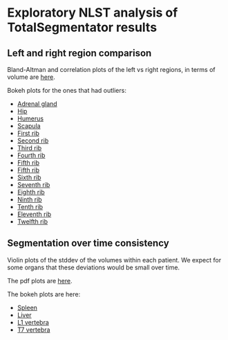 # Exploratory NLST analysis of TotalSegmentator results

## Left and right region comparison

Bland-Altman and correlation plots of the left vs right regions, in terms of volume are [here](https://github.com/deepakri201/nlst_explore/tree/main/left_right_region_comparison/pdf). 

Bokeh plots for the ones that had outliers: 
- [Adrenal gland](https://htmlpreview.github.io/?https://github.com/deepakri201/nlst_explore/blob/main/left_right_region_comparison/bokeh/Adrenal%20gland.html)
- [Hip](https://htmlpreview.github.io/?https://github.com/deepakri201/nlst_explore/blob/main/left_right_region_comparison/bokeh/Hip.html)
- [Humerus](https://htmlpreview.github.io/?https://github.com/deepakri201/nlst_explore/blob/main/left_right_region_comparison/bokeh/Humerus.html)
- [Scapula](https://htmlpreview.github.io/?https://github.com/deepakri201/nlst_explore/blob/main/left_right_region_comparison/bokeh/Scapula.html)
- [First rib](https://htmlpreview.github.io/?https://github.com/deepakri201/nlst_explore/blob/main/left_right_region_comparison/bokeh/First%20rib.html)
- [Second rib](https://htmlpreview.github.io/?https://github.com/deepakri201/nlst_explore/blob/main/left_right_region_comparison/bokeh/Second%20rib.html)
- [Third rib](https://htmlpreview.github.io/?https://github.com/deepakri201/nlst_explore/blob/main/left_right_region_comparison/bokeh/Third%20rib.html)
- [Fourth rib](https://htmlpreview.github.io/?https://github.com/deepakri201/nlst_explore/blob/main/left_right_region_comparison/bokeh/Fourth%20rib.html)
- [Fifth rib](https://htmlpreview.github.io/?https://github.com/deepakri201/nlst_explore/blob/main/left_right_region_comparison/bokeh/Eleventh%20rib.html)
- [Fifth rib](https://htmlpreview.github.io/?https://github.com/deepakri201/nlst_explore/blob/main/left_right_region_comparison/bokeh/Adrenal\Fifth%20rib.html)
- [Sixth rib](https://htmlpreview.github.io/?https://github.com/deepakri201/nlst_explore/blob/main/left_right_region_comparison/bokeh/Sixth%20rib.html)
- [Seventh rib](https://htmlpreview.github.io/?https://github.com/deepakri201/nlst_explore/blob/main/left_right_region_comparison/bokeh/Seventh%20rib.html)
- [Eighth rib](https://htmlpreview.github.io/?https://github.com/deepakri201/nlst_explore/blob/main/left_right_region_comparison/bokeh/Eighth%20rib.html)
- [Ninth rib](https://htmlpreview.github.io/?https://github.com/deepakri201/nlst_explore/blob/main/left_right_region_comparison/bokeh/Ninth%20rib.html)
- [Tenth rib](https://htmlpreview.github.io/?https://github.com/deepakri201/nlst_explore/blob/main/left_right_region_comparison/bokeh/Tenth%20rib.html)
- [Eleventh rib](https://htmlpreview.github.io/?https://github.com/deepakri201/nlst_explore/blob/main/left_right_region_comparison/bokeh/Eleventh%20rib.html)
- [Twelfth rib](https://htmlpreview.github.io/?https://github.com/deepakri201/nlst_explore/blob/main/left_right_region_comparison/bokeh/Twelfth%20rib.html)

## Segmentation over time consistency 

Violin plots of the stddev of the volumes within each patient.  We expect for some organs that these deviations would be small over time. 

The pdf plots are [here](https://github.com/deepakri201/nlst_explore/tree/main/segmentation_over_time/pdf). 

The bokeh plots are here: 
- [Spleen](https://htmlpreview.github.io/?https://github.com/deepakri201/nlst_explore/blob/main/segmentation_over_time/bokeh/Spleen.html)
- [Liver](https://htmlpreview.github.io/?https://github.com/deepakri201/nlst_explore/blob/main/segmentation_over_time/bokeh/Liver.html)
- [L1 vertebra](https://htmlpreview.github.io/?https://github.com/deepakri201/nlst_explore/blob/main/segmentation_over_time/bokeh/L1%20vertebra.html)
- [T7 vertebra](https://htmlpreview.github.io/?https://github.com/deepakri201/nlst_explore/blob/main/segmentation_over_time/bokeh/T7%20vertebra.html)

